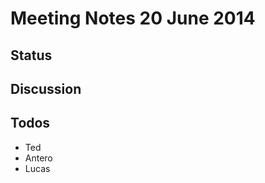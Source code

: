 Meeting Notes 20 June 2014
==========================

Status
------

Discussion
----------

Todos
-----
*  Ted
*  Antero
*  Lucas
